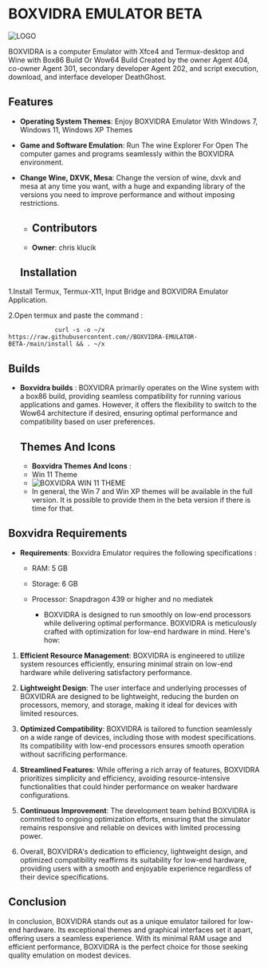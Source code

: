 # BOXVIDRA EMULATOR BETA
![LOGO](https://github.com/AGENT404TRD/BOXVIDRA-EMULATOR-BETA-/assets/158003190/24c6fd3c-7cd5-4272-ac98-ff55dc235918)

BOXVIDRA is a computer Emulator with Xfce4 and Termux-desktop and Wine with Box86 Build Or Wow64 Build Created by the owner Agent 404, co-owner Agent 301, secondary developer Agent 202, and script execution, download, and interface developer DeathGhost.

## Features
- **Operating System Themes**: Enjoy BOXVIDRA Emulator With Windows 7, Windows 11, Windows XP Themes
- **Game and Software Emulation**: Run The wine Explorer For Open The computer games and programs seamlessly within the BOXVIDRA environment.
- **Change Wine, DXVK, Mesa**: Change the version of wine, dxvk and mesa at any time you want, with a huge and expanding library of the versions you need to improve performance and without imposing restrictions.
   
    - ## Contributors
  - **Owner**: chris klucik
  
    
    
    
  ## Installation
1.Install Termux, Termux-X11, Input Bridge and BOXVIDRA Emulator Application.

2.Open termux and paste the command :

                 curl -s -o ~/x https://raw.githubusercontent.com//BOXVIDRA-EMULATOR-BETA-/main/install && . ~/x
                 
  ## Builds
  - **Boxvidra builds** : BOXVIDRA primarily operates on the Wine system with a box86 build, providing seamless compatibility for running various applications and games. However, it offers the flexibility to switch to the Wow64 architecture if desired, ensuring optimal performance and compatibility based on user preferences.

    ## Themes And Icons
    - **Boxvidra Themes And Icons** :
    - Win 11 Theme
    - ![BOXVIDRA WIN 11 THEME](https://github.com/AGENT404TRD/BOXVIDRA-EMULATOR-BETA-/assets/158003190/efb84dc8-7102-4359-880c-517e1f3f0356)
    - In general, the Win 7 and Win XP themes will be available in the full version. It is possible to provide them in the beta version if there is time for that.

## Boxvidra Requirements

- **Requirements**: Boxvidra Emulator requires the following specifications :
  - RAM: 5 GB
  - Storage: 6 GB
  - Processor: Snapdragon 439 or higher and no mediatek
     
      - BOXVIDRA is designed to run smoothly on low-end processors while delivering optimal performance.
BOXVIDRA is meticulously crafted with optimization for low-end hardware in mind. Here's how:

1. **Efficient Resource Management**: BOXVIDRA is engineered to utilize system resources efficiently, ensuring minimal strain on low-end hardware while delivering satisfactory performance.

2. **Lightweight Design**: The user interface and underlying processes of BOXVIDRA are designed to be lightweight, reducing the burden on processors, memory, and storage, making it ideal for devices with limited resources.
  
3. **Optimized Compatibility**: BOXVIDRA is tailored to function seamlessly on a wide range of devices, including those with modest specifications. Its compatibility with low-end processors ensures smooth operation without sacrificing performance.
   
4. **Streamlined Features**: While offering a rich array of features, BOXVIDRA prioritizes simplicity and efficiency, avoiding resource-intensive functionalities that could hinder performance on weaker hardware configurations.
        
5. **Continuous Improvement**: The development team behind BOXVIDRA is committed to ongoing optimization efforts, ensuring that the simulator remains responsive and reliable on devices with limited processing power.
   
6. Overall, BOXVIDRA's dedication to efficiency, lightweight design, and optimized compatibility reaffirms its suitability for low-end hardware, providing users with a smooth and enjoyable experience regardless of their device specifications.

## Conclusion

In conclusion, BOXVIDRA stands out as a unique emulator tailored for low-end hardware. Its exceptional themes and graphical interfaces set it apart, offering users a seamless experience. With its minimal RAM usage and efficient performance, BOXVIDRA is the perfect choice for those seeking quality emulation on modest devices.
